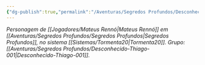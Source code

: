 ```yaml
---
{"dg-publish":true,"permalink":"/Aventuras/Segredos Profundos/Desconhecido-Rennó-001/","noteIcon":"","created":"2025-10-14T10:31:48.685-03:00"}
---
```


*Personagem de [[Jogadores/Mateus Rennó\|Mateus Rennó]] em [[Aventuras/Segredos Profundos/Segredos Profundos\|Segredos Profundos]], no sistema [[Sistemas/Tormenta20\|Tormenta20]].*
*Grupo: [[Aventuras/Segredos Profundos/Desconhecido-Thiago-001\|Desconhecido-Thiago-001]].*